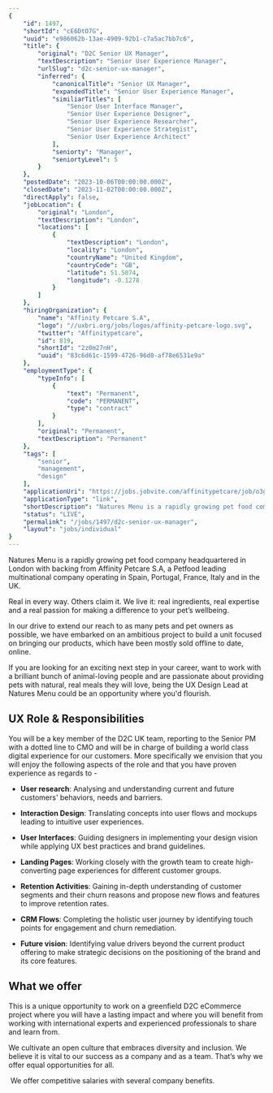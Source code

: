 ```yaml
---
{
	"id": 1497,
	"shortId": "cE6DtO7G",
	"uuid": "e986062b-13ae-4909-92b1-c7a5ac7bb7c6",
	"title": {
		"original": "D2C Senior UX Manager",
		"textDescription": "Senior User Experience Manager",
		"urlSlug": "d2c-senior-ux-manager",
		"inferred": {
			"canonicalTitle": "Senior UX Manager",
			"expandedTitle": "Senior User Experience Manager",
			"similiarTitles": [
				"Senior User Interface Manager",
				"Senior User Experience Designer",
				"Senior User Experience Researcher",
				"Senior User Experience Strategist",
				"Senior User Experience Architect"
			],
			"seniorty": "Manager",
			"seniortyLevel": 5
		}
	},
	"postedDate": "2023-10-06T00:00:00.000Z",
	"closedDate": "2023-11-02T00:00:00.000Z",
	"directApply": false,
	"jobLocation": {
		"original": "London",
		"textDescription": "London",
		"locations": [
			{
				"textDescription": "London",
				"locality": "London",
				"countryName": "United Kingdom",
				"countryCode": "GB",
				"latitude": 51.5074,
				"longitude": -0.1278
			}
		]
	},
	"hiringOrganization": {
		"name": "Affinity Petcare S.A",
		"logo": "//uxbri.org/jobs/logos/affinity-petcare-logo.svg",
		"twitter": "Affinitypetcare",
		"id": 819,
		"shortId": "2z0m27nH",
		"uuid": "83c6d61c-1599-4726-96d0-af78e6531e9a"
	},
	"employmentType": {
		"typeInfo": [
			{
				"text": "Permanent",
				"code": "PERMANENT",
				"type": "contract"
			}
		],
		"original": "Permanent",
		"textDescription": "Permanent"
	},
	"tags": [
		"senior",
		"management",
		"design"
	],
	"applicationUri": "https://jobs.jobvite.com/affinitypetcare/job/o3gqofwR/apply",
	"applicationType": "link",
	"shortDescription": "Natures Menu is a rapidly growing pet food company headquartered in London with backing from Affinity Petcare S.A., a Petfood leading multinational company operating in Spain, Portugal, France, Italy",
	"status": "LIVE",
	"permalink": "/jobs/1497/d2c-senior-ux-manager",
	"layout": "jobs/individual"
}
---
```

<p>Natures Menu is a rapidly growing pet food company headquartered in London with backing from Affinity Petcare S.A, a Petfood leading multinational company operating in Spain, Portugal, France, Italy and in the UK.</p><p>Real in every way. Others claim it. We live it: real ingredients, real expertise and a real passion for making a difference to your pet’s wellbeing.</p><p>In our drive to extend our reach to as many pets and pet owners as possible, we have embarked on an ambitious project to build a unit focused on bringing our products, which have been mostly sold offline to date, online.</p><p>If you are looking for an exciting next step in your career, want to work with a brilliant bunch of animal-loving people and are passionate about providing pets with natural, real meals they will love, being the UX Design Lead at Natures Menu could be an opportunity where you'd flourish.</p><h2>UX Role &amp; Responsibilities</h2><p>You will be a key member of the D2C UK team, reporting to the Senior PM with a dotted line to CMO and will be in charge of building a world class digital experience for our customers. More specifically we envision that you will enjoy the following aspects of the role and that you have proven experience as regards to -</p><ul><li><p><strong>User research</strong>: Analysing and understanding current and future customers' behaviors, needs and barriers.</p></li><li><p><strong>Interaction Design</strong>: Translating concepts into user flows and mockups leading to intuitive user experiences.</p></li><li><p><strong>User Interfaces</strong>: Guiding designers in implementing your design vision while applying UX best practices and brand guidelines.</p></li><li><p><strong>Landing Pages</strong>: Working closely with the growth team to create high-converting page experiences for different customer groups.</p></li><li><p><strong>Retention Activities</strong>: Gaining in-depth understanding of customer segments and their churn reasons and propose new flows and features to improve retention rates.</p></li><li><p><strong>CRM Flows</strong>: Completing the holistic user journey by identifying touch points for engagement and churn remediation.</p></li><li><p><strong>Future vision</strong>: Identifying value drivers beyond the current product offering to make strategic decisions on the positioning of the brand and its core features.<strong>&nbsp;</strong></p></li></ul><h2>What we offer</h2><p>This is a unique opportunity to work on a greenfield D2C eCommerce project where you will have a lasting impact and where you will benefit from working with international experts and experienced professionals to share and learn from.</p><p>We cultivate an open culture that embraces diversity and inclusion. We believe it is vital to our success as a company and as a team. That’s why we offer equal opportunities for all.</p><p>&nbsp;We offer competitive salaries with several company benefits.</p>
